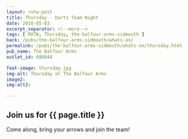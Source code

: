 ```yaml
---
layout: rotw-post
title: Thursday - Darts Team Night
date: 2018-05-03
excerpt_separator: <!--more-->
tags: [ ROTW, Thursday, the-balfour-arms-sidmouth ]
back: /pubs/the-balfour-arms-sidmouth/whats-on/
permalink: /pubs/the-balfour-arms-sidmouth/whats-on/thursday.html
pub_name: The Balfour Arms
outlet_id: 680044

feat-image: thursday.jpg
img-alt: Thursday at The Balfour Arms
image2:
img-alt2:

---
```


<h2>Join us for {{ page.title }}</h2>
<p>Come along, bring your arrows and join the team!</p>